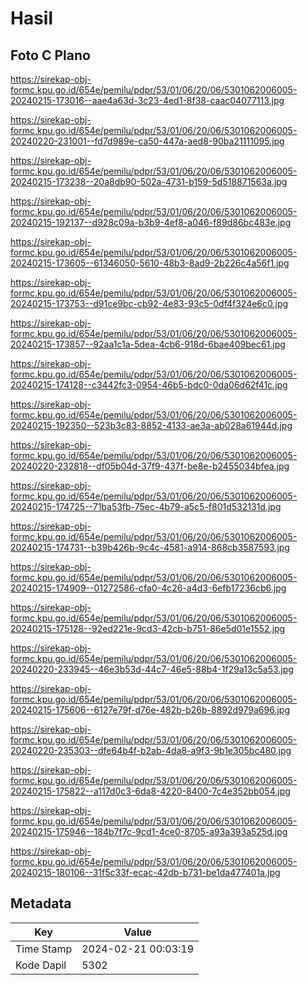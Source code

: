 # Hasil

## Foto C Plano

https://sirekap-obj-formc.kpu.go.id/654e/pemilu/pdpr/53/01/06/20/06/5301062006005-20240215-173016--aae4a63d-3c23-4ed1-8f38-caac04077113.jpg

https://sirekap-obj-formc.kpu.go.id/654e/pemilu/pdpr/53/01/06/20/06/5301062006005-20240220-231001--fd7d989e-ca50-447a-aed8-90ba21111095.jpg

https://sirekap-obj-formc.kpu.go.id/654e/pemilu/pdpr/53/01/06/20/06/5301062006005-20240215-173238--20a8db90-502a-4731-b159-5d518871563a.jpg

https://sirekap-obj-formc.kpu.go.id/654e/pemilu/pdpr/53/01/06/20/06/5301062006005-20240215-192137--d928c09a-b3b9-4ef8-a046-f89d86bc483e.jpg

https://sirekap-obj-formc.kpu.go.id/654e/pemilu/pdpr/53/01/06/20/06/5301062006005-20240215-173605--61346050-5610-48b3-8ad9-2b226c4a56f1.jpg

https://sirekap-obj-formc.kpu.go.id/654e/pemilu/pdpr/53/01/06/20/06/5301062006005-20240215-173753--d91ce9bc-cb92-4e83-93c5-0df4f324e6c0.jpg

https://sirekap-obj-formc.kpu.go.id/654e/pemilu/pdpr/53/01/06/20/06/5301062006005-20240215-173857--92aa1c1a-5dea-4cb6-918d-6bae409bec61.jpg

https://sirekap-obj-formc.kpu.go.id/654e/pemilu/pdpr/53/01/06/20/06/5301062006005-20240215-174128--c3442fc3-0954-46b5-bdc0-0da06d62f41c.jpg

https://sirekap-obj-formc.kpu.go.id/654e/pemilu/pdpr/53/01/06/20/06/5301062006005-20240215-192350--523b3c83-8852-4133-ae3a-ab028a61944d.jpg

https://sirekap-obj-formc.kpu.go.id/654e/pemilu/pdpr/53/01/06/20/06/5301062006005-20240220-232818--df05b04d-37f9-437f-be8e-b2455034bfea.jpg

https://sirekap-obj-formc.kpu.go.id/654e/pemilu/pdpr/53/01/06/20/06/5301062006005-20240215-174725--71ba53fb-75ec-4b79-a5c5-f801d532131d.jpg

https://sirekap-obj-formc.kpu.go.id/654e/pemilu/pdpr/53/01/06/20/06/5301062006005-20240215-174731--b39b426b-9c4c-4581-a914-868cb3587593.jpg

https://sirekap-obj-formc.kpu.go.id/654e/pemilu/pdpr/53/01/06/20/06/5301062006005-20240215-174909--01272586-cfa0-4c26-a4d3-6efb17236cb6.jpg

https://sirekap-obj-formc.kpu.go.id/654e/pemilu/pdpr/53/01/06/20/06/5301062006005-20240215-175128--92ed221e-9cd3-42cb-b751-86e5d01e1552.jpg

https://sirekap-obj-formc.kpu.go.id/654e/pemilu/pdpr/53/01/06/20/06/5301062006005-20240220-233945--46e3b53d-44c7-46e5-88b4-1f29a13c5a53.jpg

https://sirekap-obj-formc.kpu.go.id/654e/pemilu/pdpr/53/01/06/20/06/5301062006005-20240215-175606--6127e79f-d76e-482b-b26b-8892d979a696.jpg

https://sirekap-obj-formc.kpu.go.id/654e/pemilu/pdpr/53/01/06/20/06/5301062006005-20240220-235303--dfe64b4f-b2ab-4da8-a9f3-9b1e305bc480.jpg

https://sirekap-obj-formc.kpu.go.id/654e/pemilu/pdpr/53/01/06/20/06/5301062006005-20240215-175822--a117d0c3-6da8-4220-8400-7c4e352bb054.jpg

https://sirekap-obj-formc.kpu.go.id/654e/pemilu/pdpr/53/01/06/20/06/5301062006005-20240215-175946--184b7f7c-9cd1-4ce0-8705-a93a393a525d.jpg

https://sirekap-obj-formc.kpu.go.id/654e/pemilu/pdpr/53/01/06/20/06/5301062006005-20240215-180106--31f5c33f-ecac-42db-b731-be1da477401a.jpg


## Metadata

| Key        | Value               |
| ---------- | ------------------- |
| Time Stamp | 2024-02-21 00:03:19 |
| Kode Dapil | 5302                |



